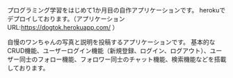 プログラミング学習をはじめて1か月目の自作アプリケーションです。
herokuでデプロイしております。（アプリケーションURL:https://dogtok.herokuapp.com/ ）

自慢のワンちゃんの写真と説明を投稿するアプリケーションです。
基本的なCRUD機能、ユーザーログイン機能（新規登録、ログイン、ログアウト）、ユーザー同士のフォロー機能、フォロワー同士のチャット機能、検索機能などを搭載しております。
